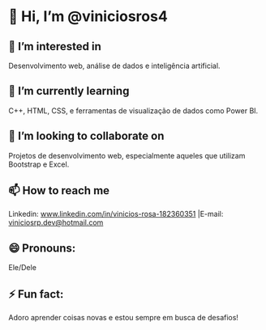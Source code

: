 # 👋 Hi, I’m @viniciosros4

## 👀 I’m interested in 
Desenvolvimento web, análise de dados e inteligência artificial.

## 🌱 I’m currently learning 
C++, HTML, CSS, e ferramentas de visualização de dados como Power BI.

## 💞️ I’m looking to collaborate on 
Projetos de desenvolvimento web, especialmente aqueles que utilizam Bootstrap e Excel.

## 📫 How to reach me 
Linkedin: www.linkedin.com/in/vinicios-rosa-182360351 |E-mail: viniciosrp.dev@hotmail.com

## 😄 Pronouns: 
Ele/Dele

## ⚡ Fun fact: 
Adoro aprender coisas novas e estou sempre em busca de desafios!
